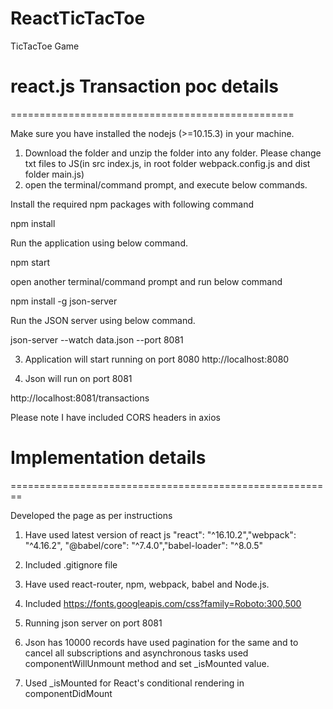 # ReactTicTacToe
TicTacToe Game

# react.js Transaction poc details
=================================================

Make sure you have installed the nodejs (>=10.15.3) in your machine.

1. Download the folder and unzip the folder into any folder. Please change txt files to JS(in src index.js, in root folder webpack.config.js and dist folder main.js)
2. open the terminal/command prompt, and execute below commands.

Install the required npm packages with following command

npm install

Run the application using below command.
 
npm start

open another terminal/command prompt and run below command

npm install -g json-server

Run the JSON server using below command.

json-server --watch data.json --port 8081



3. Application will start running on port 8080
http://localhost:8080


4. Json will run on port 8081

http://localhost:8081/transactions

Please note I have included CORS headers in axios


# Implementation details
========================================================

Developed the page as per instructions

1. Have used latest version of react js  "react": "^16.10.2","webpack": "^4.16.2", "@babel/core": "^7.4.0","babel-loader": "^8.0.5"

2. Included .gitignore file

3. Have used react-router, npm, webpack, babel and Node.js. 

4. Included https://fonts.googleapis.com/css?family=Roboto:300,500

5. Running json server on port 8081

5. Json has 10000 records have used pagination for the same and to cancel all subscriptions and asynchronous tasks used        componentWillUnmount method and set _isMounted value.

6. Used _isMounted for React's conditional rendering in componentDidMount


